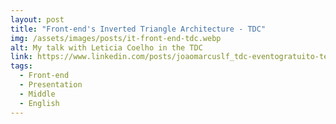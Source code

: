 ```yaml
---
layout: post
title: "Front-end's Inverted Triangle Architecture - TDC"
img: /assets/images/posts/it-front-end-tdc.webp
alt: My talk with Leticia Coelho in the TDC
link: https://www.linkedin.com/posts/joaomarcuslf_tdc-eventogratuito-tecnologia-activity-6805889723664531456-TaNz
tags:
  - Front-end
  - Presentation
  - Middle
  - English
---
```

